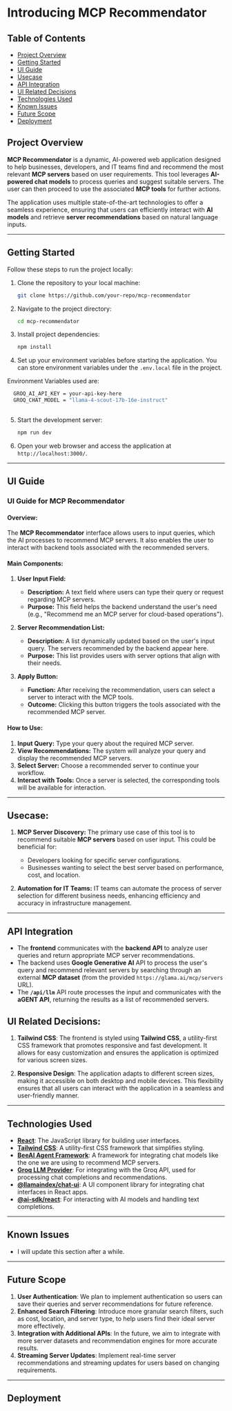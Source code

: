 

# Introducing MCP Recommendator

## Table of Contents

- [Project Overview](#project-overview)
- [Getting Started](#getting-started)
- [UI Guide](#ui-guide)
- [Usecase](#usecase)
- [API Integration](#api-integration)
- [UI Related Decisions](#ui-related-decisions)
- [Technologies Used](#technologies-used)
- [Known Issues](#known-issues)
- [Future Scope](#future-scope)
- [Deployment](#deployment)

## Project Overview

**MCP Recommendator** is a dynamic, AI-powered web application designed to help businesses, developers, and IT teams find and recommend the most relevant **MCP servers** based on user requirements. This tool leverages **AI-powered chat models** to process queries and suggest suitable servers. The user can then proceed to use the associated **MCP tools** for further actions. 

The application uses multiple state-of-the-art technologies to offer a seamless experience, ensuring that users can efficiently interact with **AI models** and retrieve **server recommendations** based on natural language inputs. 

---

## Getting Started

Follow these steps to run the project locally:

1. Clone the repository to your local machine:

   ```bash
   git clone https://github.com/your-repo/mcp-recommendator
   ```

2. Navigate to the project directory:

   ```bash
   cd mcp-recommendator
   ```

3. Install project dependencies:

   ```bash
   npm install
   ```

4. Set up your environment variables before starting the application. You can store environment variables under the `.env.local` file in the project.

Environment Variables used are:

```bash
  GROQ_AI_API_KEY = your-api-key-here
  GROQ_CHAT_MODEL = "llama-4-scout-17b-16e-instruct"
  
```

5. Start the development server:

   ```bash
   npm run dev
   ```

6. Open your web browser and access the application at `http://localhost:3000/`.

---

## UI Guide

### UI Guide for MCP Recommendator

#### Overview:
The **MCP Recommendator** interface allows users to input queries, which the AI processes to recommend MCP servers. It also enables the user to interact with backend tools associated with the recommended servers.

#### Main Components:

1. **User Input Field:**
   - **Description:** A text field where users can type their query or request regarding MCP servers.
   - **Purpose:** This field helps the backend understand the user's need (e.g., "Recommend me an MCP server for cloud-based operations").
   
2. **Server Recommendation List:**
   - **Description:** A list dynamically updated based on the user's input query. The servers recommended by the backend appear here.
   - **Purpose:** This list provides users with server options that align with their needs.

3. **Apply Button:**
   - **Function:** After receiving the recommendation, users can select a server to interact with the MCP tools.
   - **Outcome:** Clicking this button triggers the tools associated with the recommended MCP server.

#### How to Use:
1. **Input Query:** Type your query about the required MCP server.
2. **View Recommendations:** The system will analyze your query and display the recommended MCP servers.
3. **Select Server:** Choose a recommended server to continue your workflow.
4. **Interact with Tools:** Once a server is selected, the corresponding tools will be available for interaction.

---

## Usecase:

1. **MCP Server Discovery:**
   The primary use case of this tool is to recommend suitable **MCP servers** based on user input. This could be beneficial for:
   - Developers looking for specific server configurations.
   - Businesses wanting to select the best server based on performance, cost, and location.

2. **Automation for IT Teams:**
   IT teams can automate the process of server selection for different business needs, enhancing efficiency and accuracy in infrastructure management.

---

## API Integration

- The **frontend** communicates with the **backend API** to analyze user queries and return appropriate MCP server recommendations.
- The backend uses **Google Generative AI** API to process the user's query and recommend relevant servers by searching through an external **MCP dataset** (from the provided `https://glama.ai/mcp/servers` URL).
- The **`/api/llm`** API route processes the input and communicates with the **aGENT API**, returning the results as a list of recommended servers.




## UI Related Decisions:

1. **Tailwind CSS**: 
   The frontend is styled using **Tailwind CSS**, a utility-first CSS framework that promotes responsive and fast development. It allows for easy customization and ensures the application is optimized for various screen sizes.

2. **Responsive Design**: 
   The application adapts to different screen sizes, making it accessible on both desktop and mobile devices. This flexibility ensures that all users can interact with the application in a seamless and user-friendly manner.

---

## Technologies Used

- **[React](https://react.dev/)**: The JavaScript library for building user interfaces.
- **[Tailwind CSS](https://tailwindcss.com/)**: A utility-first CSS framework that simplifies styling.
- **[BeeAI Agent Framework](https://beeai-framework.com/)**: A framework for integrating chat models like the one we are using to recommend MCP servers.
- **[Groq LLM Provider](https://groq-sdk.com/)**: For integrating with the Groq API, used for processing chat completions and recommendations.
- **[@llamaindex/chat-ui](https://github.com/llamaindex/chat-ui)**: A UI component library for integrating chat interfaces in React apps.
- **[@ai-sdk/react](https://github.com/ai-sdk/react)**: For interacting with AI models and handling text completions.

---

## Known Issues

- I will update this section after a while.

---

## Future Scope

1. **User Authentication**: We plan to implement authentication so users can save their queries and server recommendations for future reference.
2. **Enhanced Search Filtering**: Introduce more granular search filters, such as cost, location, and server type, to help users find their ideal server more effectively.
3. **Integration with Additional APIs**: In the future, we aim to integrate with more server datasets and recommendation engines for more accurate results.
4. **Streaming Server Updates**: Implement real-time server recommendations and streaming updates for users based on changing requirements.

---

## Deployment


